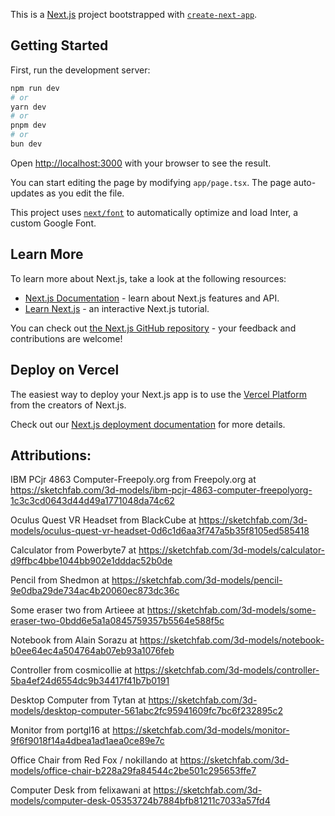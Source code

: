 This is a [Next.js](https://nextjs.org/) project bootstrapped with [`create-next-app`](https://github.com/vercel/next.js/tree/canary/packages/create-next-app).

## Getting Started

First, run the development server:

```bash
npm run dev
# or
yarn dev
# or
pnpm dev
# or
bun dev
```

Open [http://localhost:3000](http://localhost:3000) with your browser to see the result.

You can start editing the page by modifying `app/page.tsx`. The page auto-updates as you edit the file.

This project uses [`next/font`](https://nextjs.org/docs/basic-features/font-optimization) to automatically optimize and load Inter, a custom Google Font.

## Learn More

To learn more about Next.js, take a look at the following resources:

- [Next.js Documentation](https://nextjs.org/docs) - learn about Next.js features and API.
- [Learn Next.js](https://nextjs.org/learn) - an interactive Next.js tutorial.

You can check out [the Next.js GitHub repository](https://github.com/vercel/next.js/) - your feedback and contributions are welcome!

## Deploy on Vercel

The easiest way to deploy your Next.js app is to use the [Vercel Platform](https://vercel.com/new?utm_medium=default-template&filter=next.js&utm_source=create-next-app&utm_campaign=create-next-app-readme) from the creators of Next.js.

Check out our [Next.js deployment documentation](https://nextjs.org/docs/deployment) for more details.




## Attributions:

IBM PCjr 4863 Computer-Freepoly.org from Freepoly.org at https://sketchfab.com/3d-models/ibm-pcjr-4863-computer-freepolyorg-1c3c3cd0643d44d49a1771048da74c62

Oculus Quest VR Headset from BlackCube at https://sketchfab.com/3d-models/oculus-quest-vr-headset-0d6c1d6aa3f747a5b35f8105ed585418

Calculator from Powerbyte7 at https://sketchfab.com/3d-models/calculator-d9ffbc4bbe1044bb902e1dddac52b0de 

Pencil from Shedmon at https://sketchfab.com/3d-models/pencil-9e0dba29de734ac4b20060ec873dc36c 

Some eraser two from Artieee at https://sketchfab.com/3d-models/some-eraser-two-0bdd6e5a1a0845759357b5564e588f5c 

Notebook from Alain Sorazu at https://sketchfab.com/3d-models/notebook-b0ee64ec4a504764ab07eb93a1076feb

Controller from cosmicollie at https://sketchfab.com/3d-models/controller-5ba4ef24d6554dc9b34417f41b7b0191

Desktop Computer from Tytan at https://sketchfab.com/3d-models/desktop-computer-561abc2fc95941609fc7bc6f232895c2

Monitor from portgl16 at https://sketchfab.com/3d-models/monitor-9f6f9018f14a4dbea1ad1aea0ce89e7c

Office Chair from Red Fox / nokillando at https://sketchfab.com/3d-models/office-chair-b228a29fa84544c2be501c295653ffe7

Computer Desk from felixawani at https://sketchfab.com/3d-models/computer-desk-05353724b7884bfb81211c7033a57fd4